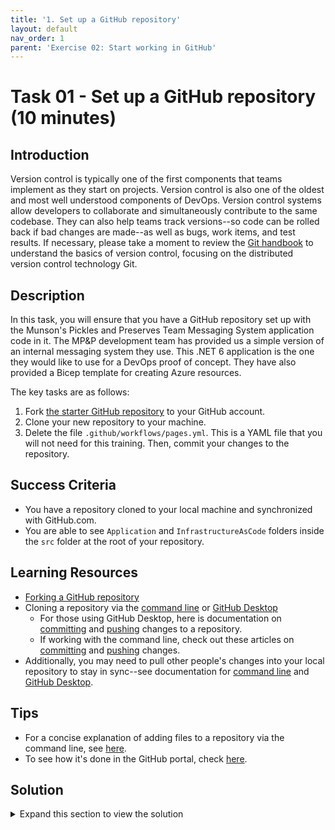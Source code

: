 ```yaml
---
title: '1. Set up a GitHub repository'
layout: default
nav_order: 1
parent: 'Exercise 02: Start working in GitHub'
---
```


# Task 01 - Set up a GitHub repository (10 minutes)

## Introduction

Version control is typically one of the first components that teams implement as they start on projects. Version control is also one of the oldest and most well understood components of DevOps. Version control systems allow developers to collaborate and simultaneously contribute to the same codebase. They can also help teams track versions--so code can be rolled back if bad changes are made--as well as bugs, work items, and test results. If necessary, please take a moment to review the [Git handbook](https://guides.github.com/introduction/git-handbook/) to understand the basics of version control, focusing on the distributed version control technology Git.

## Description

In this task, you will ensure that you have a GitHub repository set up with the Munson's Pickles and Preserves Team Messaging System application code in it. The MP&P development team has provided us a simple version of an internal messaging system they use. This .NET 6 application is the one they would like to use for a DevOps proof of concept. They have also provided a Bicep template for creating Azure resources.

The key tasks are as follows:

1. Fork [the starter GitHub repository](https://github.com/microsoft/TechExcel-Accelerate-developer-productivity-with-GitHub-Copilot-and-Dev-Box) to your GitHub account.
2. Clone your new repository to your machine.
3. Delete the file `.github/workflows/pages.yml`. This is a YAML file that you will not need for this training. Then, commit your changes to the repository.

## Success Criteria

- You have a repository cloned to your local machine and synchronized with GitHub.com.
- You are able to see `Application` and `InfrastructureAsCode` folders inside the `src` folder at the root of your repository.

## Learning Resources

- [Forking a GitHub repository](https://docs.github.com/en/pull-requests/collaborating-with-pull-requests/working-with-forks/fork-a-repo)
- Cloning a repository via the [command line](https://docs.github.com/en/github/creating-cloning-and-archiving-repositories/cloning-a-repository) or [GitHub Desktop](https://docs.github.com/en/desktop/contributing-and-collaborating-using-github-desktop/cloning-a-repository-from-github-to-github-desktop)
  - For those using GitHub Desktop, here is documentation on [committing](https://docs.github.com/en/desktop/contributing-and-collaborating-using-github-desktop/committing-and-reviewing-changes-to-your-project) and [pushing](https://docs.github.com/en/desktop/contributing-and-collaborating-using-github-desktop/pushing-changes-to-github) changes to a repository.
  - If working with the command line, check out these articles on [committing](https://docs.github.com/en/github/committing-changes-to-your-project/creating-and-editing-commits) and [pushing](https://docs.github.com/en/github/using-git/pushing-commits-to-a-remote-repository) changes.
- Additionally, you may need to pull other people's changes into your local repository to stay in sync--see documentation for [command line](https://docs.github.com/en/github/using-git/getting-changes-from-a-remote-repository) and [GitHub Desktop](https://docs.github.com/en/desktop/contributing-and-collaborating-using-github-desktop/keeping-your-local-repository-in-sync-with-github).

## Tips

- For a concise explanation of adding files to a repository via the command line, see [here](https://docs.github.com/en/github/managing-files-in-a-repository/adding-a-file-to-a-repository-using-the-command-line).
- To see how it's done in the GitHub portal, check [here](https://docs.github.com/en/github/managing-files-in-a-repository/managing-files-on-github).

## Solution

<details markdown="block">
<summary>Expand this section to view the solution</summary>

- To fork a repository, perform the following steps:
  - Navigate to the repository URL in your browser and then select the "Fork" button. You must be logged into GitHub on your device before forking the repository.

    ![Fork a repository](../../Media/0201_ForkRepository.png)

  - Select your account as the owner and keep the repository name the same. Then, choose **Create fork** to complete the process.

    ![Create a new fork](../../Media/0201_CreateNewFork.png)

- To clone a repository via command line, run `git clone $URL` in the directory into which you wish to copy the repository. In order to get the value for URL, perform the following steps:
  - Navigate to your repository in GitHub.
  - Select the green button labeled "<> Code".
  - In the Clone section of the Local tab, select the copy button to get the URL.

- After deleting the `pages.yml` file from the `.github/workflows` directory, you can commit and push your changes in a variety of ways. You may use a tool like GitHub Desktop or Visual Studio Code to manage the commit and push process. Alternatively, the following commands will stage your change for commit, commit the change, and then push it to your remote repository.

    ```cmd
    git stage .
    git commit -m "Remove pages YAML file"
    git push
    ```

</details>

